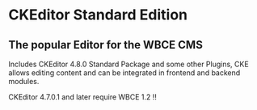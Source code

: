 # CKEditor Standard Edition

## The popular Editor for the WBCE CMS
Includes CKEditor 4.8.0 Standard Package and some other Plugins, CKE allows editing content and can be integrated in frontend and backend modules.

CKEditor 4.7.0.1 and later require WBCE 1.2 !!